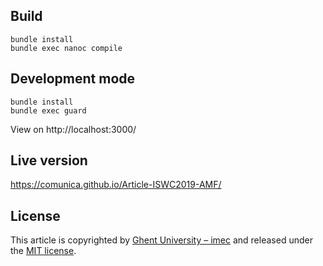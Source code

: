 ## Build
```
bundle install
bundle exec nanoc compile
```

## Development mode
```
bundle install
bundle exec guard
```

View on http://localhost:3000/

## Live version
https://comunica.github.io/Article-ISWC2019-AMF/

## License
This article is copyrighted by [Ghent University – imec](http://idlab.ugent.be/)
and released under the [MIT license](http://opensource.org/licenses/MIT).
